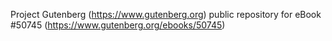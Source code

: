 Project Gutenberg (https://www.gutenberg.org) public repository for
eBook #50745 (https://www.gutenberg.org/ebooks/50745)
